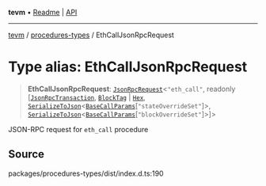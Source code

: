 **tevm** • [Readme](../../README.md) \| [API](../../modules.md)

***

[tevm](../../README.md) / [procedures-types](../README.md) / EthCallJsonRpcRequest

# Type alias: EthCallJsonRpcRequest

> **EthCallJsonRpcRequest**: [`JsonRpcRequest`](../../index/type-aliases/JsonRpcRequest.md)\<`"eth_call"`, readonly [[`JsonRpcTransaction`](JsonRpcTransaction.md), [`BlockTag`](../../index/type-aliases/BlockTag.md) \| [`Hex`](../../index/type-aliases/Hex.md), [`SerializeToJson`](SerializeToJson.md)\<[`BaseCallParams`](../../actions-types/type-aliases/BaseCallParams.md)\[`"stateOverrideSet"`\]\>, [`SerializeToJson`](SerializeToJson.md)\<[`BaseCallParams`](../../actions-types/type-aliases/BaseCallParams.md)\[`"blockOverrideSet"`\]\>]\>

JSON-RPC request for `eth_call` procedure

## Source

packages/procedures-types/dist/index.d.ts:190

